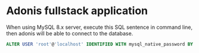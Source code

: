 # Adonis fullstack application

When using MySQL 8.x server, execute this SQL sentence in command line, then adonis will be able to connect to the database. 

```SQL
ALTER USER 'root'@'localhost' IDENTIFIED WITH mysql_native_password BY 'password'
```